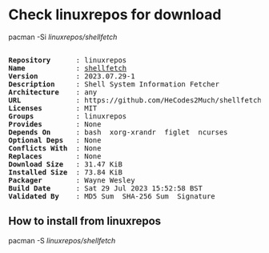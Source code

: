# Check linuxrepos for download

pacman -Si *linuxrepos/shellfetch*

<div class="highlight"><pre class="highlight"><text>
<b>Repository</b>      : linuxrepos
<b>Name</b>            : <a href="../../x86_64/shellfetch-2023.07.29-1-any.pkg.tar.zst">shellfetch</a>
<b>Version</b>         : 2023.07.29-1
<b>Description</b>     : Shell System Information Fetcher
<b>Architecture</b>    : any
<b>URL</b>             : https://github.com/HeCodes2Much/shellfetch
<b>Licenses</b>        : MIT
<b>Groups</b>          : linuxrepos
<b>Provides</b>        : None
<b>Depends On</b>      : bash  xorg-xrandr  figlet  ncurses
<b>Optional Deps</b>   : None
<b>Conflicts With</b>  : None
<b>Replaces</b>        : None
<b>Download Size</b>   : 31.47 KiB
<b>Installed Size</b>  : 73.84 KiB
<b>Packager</b>        : Wayne Wesley <wayne6324@gmail.com>
<b>Build Date</b>      : Sat 29 Jul 2023 15:52:58 BST
<b>Validated By</b>    : MD5 Sum  SHA-256 Sum  Signature
</text></pre></div>

## How to install from linuxrepos

pacman -S *linuxrepos/shellfetch*
